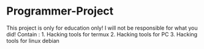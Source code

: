 # Programmer-Project
This project is only for education only! I will not be responsible
for what you did!
Contain : 1. Hacking tools for termux
          2. Hacking tools for PC
          3. Hacking tools for linux debian
